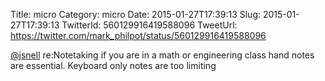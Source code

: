 Title: micro
Category: micro
Date: 2015-01-27T17:39:13
Slug: 2015-01-27T17:39:13
TwitterId: 560129916419588096
TweetUrl: https://twitter.com/mark_philpot/status/560129916419588096

[@jsnell](https://twitter.com/jsnell) re:Notetaking if you are in a math or engineering class hand notes are essential. Keyboard only notes are too limiting